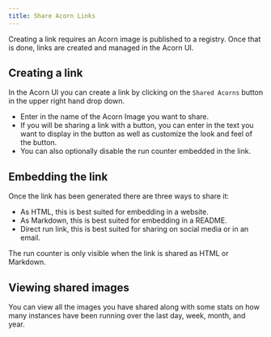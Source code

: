 ```yaml
---
title: Share Acorn Links
---
```


Creating a link requires an Acorn image is published to a registry. Once that is done, links are created and managed in the Acorn UI.

## Creating a link

In the Acorn UI you can create a link by clicking on the `Shared Acorns` button in the upper right hand drop down.

* Enter in the name of the Acorn Image you want to share.
* If you will be sharing a link with a button, you can enter in the text you want to display in the button as well as customize the look and feel of the button.
* You can also optionally disable the run counter embedded in the link.

## Embedding the link

Once the link has been generated there are three ways to share it:

* As HTML, this is best suited for embedding in a website.
* As Markdown, this is best suited for embedding in a README.
* Direct run link, this is best suited for sharing on social media or in an email.

The run counter is only visible when the link is shared as HTML or Markdown.

## Viewing shared images

You can view all the images you have shared along with some stats on how many instances have been running over the last day, week, month, and year.
